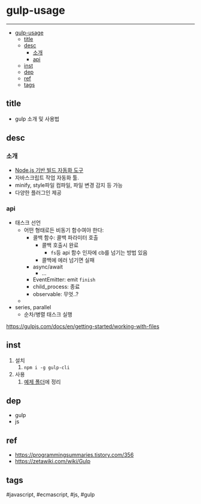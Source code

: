 gulp-usage
=====

----


- [gulp-usage](#gulp-usage)
  - [title](#title)
  - [desc](#desc)
    - [소개](#소개)
    - [api](#api)
  - [inst](#inst)
  - [dep](#dep)
  - [ref](#ref)
  - [tags](#tags)

## title
- gulp 소개 및 사용법

## desc

### 소개
  - [Node.js 기반 빌드 자동화 도구](https://zetawiki.com/wiki/Gulp)
  - 자바스크립트 작업 자동화 툴.
  - minify, style파일 컴파일, 파일 변경 감지 등 가능
  - 다양한 플러그인 제공

### api
- 태스크 선언
  - 어떤 형태로든 비동기 함수여야 한다:
    - 콜백 함수: 콜백 파라미터 호출
      - 콜백 호출시 완료
        - `fs`등 api 함수 인자에 cb를 넘기는 방법 있음
      - 콜백에 에러 넘기면 실패
    - async/await
      - ...
    - EventEmitter: emit `finish`
    - child_process: 종료
    - observable: 무엇..?
  - 
- series, parallel
  - 순차/병렬 태스크 실행

https://gulpjs.com/docs/en/getting-started/working-with-files

## inst
1. 설치
   1. `npm i -g gulp-cli`
2. 사용
   1. [예제 폴더](examples/index.md)에 정리

## dep
  - gulp
  - js

## ref
  - https://programmingsummaries.tistory.com/356
  - https://zetawiki.com/wiki/Gulp

## tags
  \#javascript, \#ecmascript, \#js, \#gulp



   